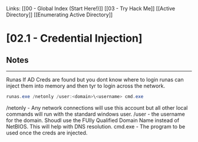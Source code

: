 Links: [[00 - Global Index (Start Here!)]] [[03 - Try Hack Me]] [[Active Directory]] [[Enumerating Active Directory]]

# [02.1 - Credential Injection]
## Notes
---
Runas
If AD Creds are found but you dont know where to login runas can inject them into memory and then tyr to login across the network.
```powershell
runas.exe /netonly /user:<domain>\<username> cmd.exe
```
/netonly - Any network connections will use this account but all other local commands will run with the standard windows user.
/user - the username for the domain. Shoudl use the FUlly Qualified Domain Name instead of NetBIOS. This will help with DNS resolution.
cmd.exe - The program to be used once the creds are injected.